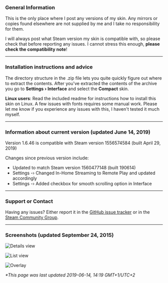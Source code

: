 ### General Information
This is the only place where I post any versions of my skin. Any mirrors or copies found elsewhere are not supplied by me and I take no responsibility for them.

I will always post what Steam version my skin is compatible with, so please check that before reporting any issues. I cannot stress this enough, **please check the compatibility note**!

***

### Installation instructions and advice
The directory structure in the .zip file lets you quite quickly figure out where to extract the contents. After you've extracted the contents of the archive you go to **Settings › Interface** and select the **Compact** skin.

**Linux users**: Read the included readme for instructions how to install this skin on Linux. 
A few issues with fonts requires some manual work. Please let me know if you experience any issues with this, I haven't tested it much myself.

***

### Information about current version (updated June 14, 2019)
Version 1.6.46 is compatible with Steam version 1556574584 (built April 29, 2019)

Changes since previous version include:<br>
* Updated to match Steam version 1560477148 (built 190614)<br>
* Settings -› Changed In-Home Streaming to Remote Play and updated accordingly<br>
* Settings -› Added checkbox for smooth scrolling option in Interface<br>

***

### Support or Contact
Having any issues? Either report it in the [GitHub issue tracker](https://github.com/badanka/Compact/issues) or in the [Steam Community Group](https://steamcommunity.com/groups/SteamCompact).

***

### Screenshots (updated September 24, 2015)
![Details view](http://i.imgur.com/yftqsMA.png)

![List view](http://i.imgur.com/wLCgu9J.png)

![Overlay](http://i.imgur.com/vqrnNmr.png)


_*This page was last updated 2019-06-14, 14:19 GMT+1/UTC+2_
